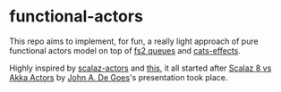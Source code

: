 # functional-actors

This repo aims to implement, for fun,  a really light approach of pure 
functional actors model on top of [fs2 queues](https://fs2.io/concurrency-primitives.html) 
and [cats-effects](https://github.com/typelevel/cats-effect). 

Highly inspired by [scalaz-actors](https://github.com/scalaz/scalaz-actors) 
and [this](https://github.com/vlovgr/actors-cats-effect-fs2), it all started
after [Scalaz 8 vs Akka Actors](https://www.youtube.com/watch?v=Eihz7kqn6mU) 
by [John A. De Goes](https://twitter.com/jdegoes)'s presentation took place. 


